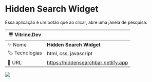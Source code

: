 # Hidden Search Widget

Essa aplicação é um botão que ao clicar, abre uma janela de pesquisa.

| :placard: Vitrine.Dev |     |
| -------------  | --- |
| :sparkles: Nome        | **Hidden Search Widget**
| :label: Tecnologias | html, css, javascript
| :rocket: URL         | https://hiddensearchbar.netlify.app

<!-- Inserir imagem com a #vitrinedev ao final do link -->
![](https://user-images.githubusercontent.com/72042885/210365399-2353c841-be9a-4b1b-be5a-19e2719bffeb.JPG#vitrinedev)



